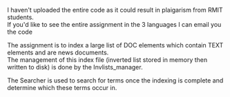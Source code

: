 I haven't uploaded the entire code as it could result in plaigarism from RMIT students.<br/>
If you'd like to see the entire assignment in the 3 languages I can email you the code<br/>

The assignment is to index a large list of DOC elements which contain TEXT elements and are news documents.<br/>
The management of this index file (inverted list stored in memory then written to disk) is done by the Invlists_manager.<br/>

The Searcher is used to search for terms once the indexing is complete and determine which <DOC> these terms occur in.<br/>
